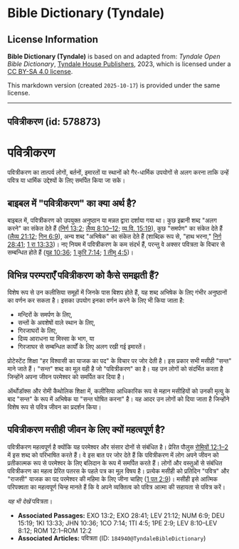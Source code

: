 # Bible Dictionary (Tyndale)

## License Information

**Bible Dictionary (Tyndale)** is based on and adapted from: _Tyndale Open Bible Dictionary_, [Tyndale House Publishers](https://tyndaleopenresources.com/), 2023, which is licensed under a [CC BY-SA 4.0 license](https://creativecommons.org/licenses/by-sa/4.0/legalcode.en).

This markdown version (created `2025-10-17`) is provided under the same license.



--------------------------------

## पवित्रीकरण (id: 578873)

पवित्रीकरण
==========

पवित्रीकरण का तात्पर्य लोगों, बर्तनों, इमारतों या स्थानों को गैर\-धार्मिक उपयोगों से अलग करना ताकि उन्हें पवित्र या धार्मिक उद्देश्यों के लिए समर्पित किया जा सके।

बाइबल में "पवित्रीकरण" का क्या अर्थ है?
---------------------------------------

बाइबल में, पवित्रीकरण को उपयुक्त अनुष्ठान या मन्नत द्वारा दर्शाया गया था। कुछ इब्रानी शब्द "अलग करने" का संकेत देते हैं ([निर्ग 13:2](https://ref.ly/Exod13:2); [लैव्य 8:10–12](https://ref.ly/Lev8:10-Lev8:12); [व्य.वि. 15:19](https://ref.ly/Deut15:19)), कुछ "समर्पण" का संकेत देते हैं ([लैव्य 21:12](https://ref.ly/Lev21:12); [गिन 6:9](https://ref.ly/Num6:9)), अन्य शब्द "अभिषेक" का संकेत देते हैं (शाब्दिक रूप से, "हाथ भरना," [निर्ग 28:41](https://ref.ly/Exod28:41); [1 रा 13:33](https://ref.ly/1Kgs13:33))। नए नियम में पवित्रीकरण के कम संदर्भ हैं, परन्तु वे अक्सर पवित्रता के विचार से सम्बन्धित होते हैं ([यूह 10:36](https://ref.ly/John10:36); [1 कुरि 7:14](https://ref.ly/1Cor7:14); [1 तीमु 4:5](https://ref.ly/1Tim4:5))।

विभिन्न परम्पराएँ पवित्रीकरण को कैसे समझती हैं?
-----------------------------------------------

विशेष रूप से उन कलीसिया समूहों में जिनके पास बिशप होते हैं, यह शब्द अभिषेक के लिए गंभीर अनुष्ठानों का वर्णन कर सकता है। इसका उपयोग इनका वर्णन करने के लिए भी किया जाता है:

* मन्दिरों के समर्पण के लिए,
* सन्तों के अवशेषों वाले स्थान के लिए,
* गिरजाघरों के लिए,
* दिव्य आराधना या मिस्सा के भाग, या
* गिरजाघर से सम्बन्धित कार्यों के लिए अलग रखी गई इमारतें।

प्रोटेस्टेंट शिक्षा "हर विश्वासी का याजक का पद" के विचार पर जोर देती है। इस प्रकार सभी मसीही "सन्त" माने जाते हैं। "सन्त" शब्द का मूल वही है जो "पवित्रीकरण" का है। यह उन लोगों को संदर्भित करता है जिन्होंने अपना जीवन परमेश्वर को समर्पित कर दिया है।

ऑर्थोडॉक्स और रोमी कैथोलिक शिक्षा में, कलीसिया आधिकारिक रूप से महान मसीहियों को उनकी मृत्यु के बाद "सन्त" के रूप में अभिषेक या "सन्त घोषित करना" है। यह आदर उन लोगों को दिया जाता है जिन्होंने विशेष रूप से पवित्र जीवन का प्रदर्शन किया।

पवित्रीकरण मसीही जीवन के लिए क्यों महत्वपूर्ण है?
-------------------------------------------------

पवित्रीकरण महत्वपूर्ण है क्योंकि यह परमेश्वर और संसार दोनों से संबंधित है। प्रेरित पौलुस [रोमियों 12:1–2](https://ref.ly/Rom12:1-Rom12:2) में इस शब्द को परिभाषित करते हैं। वे इस बात पर जोर देते हैं कि पवित्रीकरण में लोग अपने जीवन को प्रतीकात्मक रूप से परमेश्वर के लिए बलिदान के रूप में समर्पित करते हैं। लोगों और वस्तुओं से संबंधित पवित्रीकरण का महत्व प्रेरित पतरस के पहले पत्र का मूल विषय है। प्रत्येक मसीही को प्रतिदिन "पवित्र" और "राजसी" याजक का पद परमेश्वर की महिमा के लिए जीना चाहिए ([1 पत 2:9](https://ref.ly/1Pet2:9))। मसीही इसे आत्मिक परिपक्वता का महत्वपूर्ण चिन्ह मानते हैं कि वे अपने व्यक्तित्व को पवित्र आत्मा की सहायता से पवित्र करें।

*यह भी देखें* पवित्रता।

* **Associated Passages:** EXO 13:2; EXO 28:41; LEV 21:12; NUM 6:9; DEU 15:19; 1KI 13:33; JHN 10:36; 1CO 7:14; 1TI 4:5; 1PE 2:9; LEV 8:10–LEV 8:12; ROM 12:1–ROM 12:2
* **Associated Articles:** पवित्रता (ID: `184940@TyndaleBibleDictionary`)

